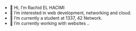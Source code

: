 - 👋 Hi, I’m Rachid EL HACIMI
- 👀 I’m interested in web development, networking and cloud.
- 🌱 I’m currently a student at 1337, 42 Network. 
- 🌱 I’m currently working with websites .. 

<!---
Rel-hach/Rel-hach is a ✨ special ✨ repository because its `README.md` (this file) appears on your GitHub profile.
You can click the Preview link to take a look at your changes.
--->
